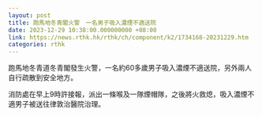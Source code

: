 ```yaml
---
layout: post
title: 跑馬地冬青閣火警　一名男子吸入濃煙不適送院
date: 2023-12-29 10:38:00.000000000 +08:00
link: https://news.rthk.hk/rthk/ch/component/k2/1734168-20231229.htm
categories: rthk
---
```


跑馬地冬青道冬青閣發生火警，一名約60多歲男子吸入濃煙不適送院，另外兩人自行疏散到安全地方。

消防處在早上9時許接報，派出一條喉及一隊煙帽隊，之後將火救熄，吸入濃煙不適男子被送往律敦治醫院治理。

